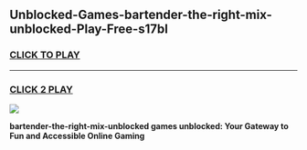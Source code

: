 
## Unblocked-Games-bartender-the-right-mix-unblocked-Play-Free-s17bl
<h3>
<a href="https://premium76.site?title=bartender-the-right-mix-unblocked&ref=10A">CLICK TO PLAY</a></h3>
<hr>

<h3>
<a href="https://premium76.site?title=bartender-the-right-mix-unblocked&ref=10A">CLICK 2 PLAY</a>
  
</h3>

<a href="https://premium76.site?title=bartender-the-right-mix-unblocked&ref=10A"><img src="https://clearcache.store/games.png"></a>


**bartender-the-right-mix-unblocked games unblocked: Your Gateway to Fun and Accessible Online Gaming**
